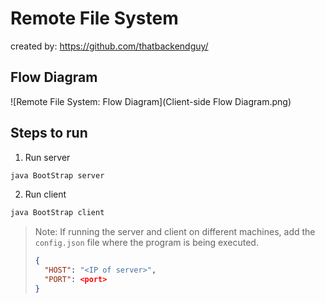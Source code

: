 # Remote File System
created by: https://github.com/thatbackendguy/

## Flow Diagram
![Remote File System: Flow Diagram](Client-side Flow Diagram.png)

## Steps to run
1. Run server
```bash
java BootStrap server
```
2. Run client
```bash
java BootStrap client
```
> Note: If running the server and client on different machines, add the `config.json` file where the program is being executed.
> ```json
> {
>   "HOST": "<IP of server>",
>   "PORT": <port>
> }
> ```
